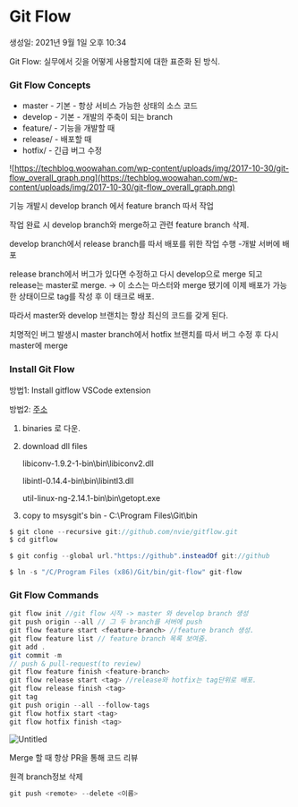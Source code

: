 # Git Flow

생성일: 2021년 9월 1일 오후 10:34

Git Flow: 실무에서 깃을 어떻게 사용할지에 대한 표준화 된 방식.

### Git Flow Concepts

- master - 기본 - 항상 서비스 가능한 상태의 소스 코드
- develop - 기본 - 개발의 주축이 되는 branch
- feature/ - 기능을 개발할 때
- release/ - 배포할 때
- hotfix/ - 긴급 버그 수정

![https://techblog.woowahan.com/wp-content/uploads/img/2017-10-30/git-flow_overall_graph.png](https://techblog.woowahan.com/wp-content/uploads/img/2017-10-30/git-flow_overall_graph.png)

기능 개발시 develop branch 에서 feature branch 따서 작업

작업 완료 시  develop branch와 merge하고 관련 feature branch 삭제.

develop branch에서 release branch를 따서 배포를 위한 작업 수행 -개발 서버에 배포

release branch에서 버그가 있다면 수정하고 다시 develop으로 merge 되고 release는 master로 merge. → 이 소스는 마스터와 merge 됐기에 이제 배포가 가능한 상태이므로 tag를 작성 후 이 태크로 배포.

따라서 master와 develop 브랜치는 항상 최신의 코드를 갖게 된다.

치명적인 버그 발생시 master branch에서 hotfix 브랜치를 따서 버그 수정 후 다시 master에 merge

### Install Git Flow

방법1: Install gitflow VSCode extension

방법2: [주소](https://github.com/nvie/gitflow)

1.  binaries 로 다운.
2. download dll files

    libiconv-1.9.2-1-bin\bin\libiconv2.dll

    libintl-0.14.4-bin\bin\libintl3.dll

    util-linux-ng-2.14.1-bin\bin\getopt.exe

3. copy to msysgit's bin - C:\Program Files\Git\bin

```java
$ git clone --recursive git://github.com/nvie/gitflow.git
$ cd gitflow

$ git config --global url."https://github".insteadOf git://github

$ ln -s "/C/Program Files (x86)/Git/bin/git-flow" git-flow
```

### Git Flow Commands

```java
git flow init //git flow 시작 -> master 와 develop branch 생성
git push origin --all // 그 두 branch를 서버에 push
git flow feature start <feature-branch> //feature branch 생성.
git flow feature list // feature branch 목록 보여줌.
git add .
git commit -m
// push & pull-request(to review)
git flow feature finish <feature-branch>
git flow release start <tag> //release와 hotfix는 tag단위로 배포.
git flow release finish <tag>
git tag
git push origin --all --follow-tags
git flow hotfix start <tag>
git flow hotfix finish <tag>
```

![Untitled](Git%20Flow%20450491a39d8745c5aad999d2d01c4e4f/Untitled.png)

Merge 할 때 항상 PR을 통해 코드 리뷰

원격 branch정보 삭제

```java
git push <remote> --delete <이름>
```